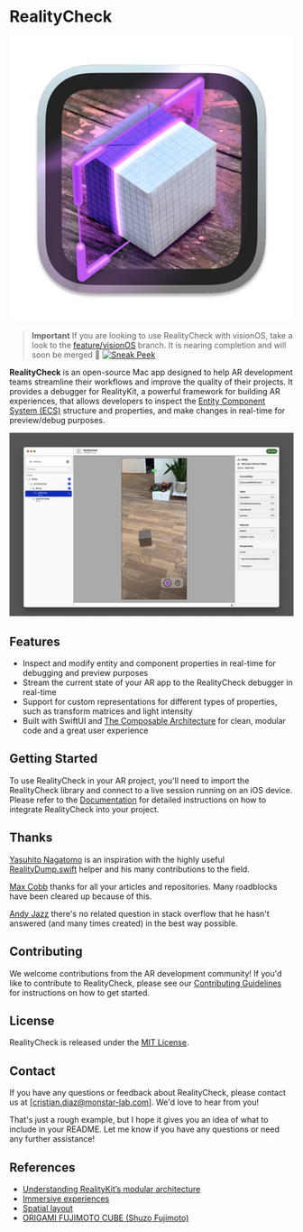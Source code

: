 # RealityCheck

![Icon](./Assets/Icon.png)

> **Important**
> If you are looking to use RealityCheck with visionOS, take a look to the [feature/visionOS](https://github.com/monstar-lab-oss/reality-check/tree/feature/visionOS) branch. It is nearing completion and will soon be merged 🥽
> [![Sneak Peek](https://img.youtube.com/vi/89iYsoWBrME/hqdefault.jpg)](https://www.youtube.com/embed/89iYsoWBrME)
> 

**RealityCheck** is an open-source Mac app designed to help AR development teams streamline their workflows and improve the quality of their projects. It provides a debugger for RealityKit, a powerful framework for building AR experiences, that allows developers to inspect the [Entity Component System (ECS)](https://developer.apple.com/documentation/realitykit/implementing-systems-for-entities-in-a-scene) structure and properties, and make changes in real-time for preview/debug purposes.

![Screenshot](./Assets/Screenshot.png)

## Features

- Inspect and modify entity and component properties in real-time for debugging and preview purposes
- Stream the current state of your AR app to the RealityCheck debugger in real-time
- Support for custom representations for different types of properties, such as transform matrices and light intensity
- Built with SwiftUI and [The Composable Architecture](https://github.com/pointfreeco/swift-composable-architecture) for clean, modular code and a great user experience

## Getting Started


To use RealityCheck in your AR project, you'll need to import the RealityCheck library and connect to a live session running on an iOS device. Please refer to the [Documentation](https://monstar-lab-oss.github.io/reality-check/documentation/realitycheckconnect/) for detailed instructions on how to integrate RealityCheck into your project.

## Thanks

[Yasuhito Nagatomo](https://www.atarayosd.com) is an inspiration with the highly useful [RealityDump.swift](https://gist.github.com/ynagatomo/86d8e88cebeb36be5c2164ddc3f427c8) helper and his many contributions to the field.

[Max Cobb](https://maxxfrazer.medium.com/) thanks for all your articles and repositories. Many roadblocks have been cleared up because of this.

[Andy Jazz](https://medium.com/@arkit) there's no related question in stack overflow that he hasn't answered (and many times created) in the best way possible.

## Contributing


We welcome contributions from the AR development community! If you'd like to contribute to RealityCheck, please see our [Contributing Guidelines](https://github.com/monstar-lab/reality-check/CONTRIBUTING.md) for instructions on how to get started.

## License


RealityCheck is released under the [MIT License](https://github.com/monstar-lab/reality-check/LICENSE).

## Contact


If you have any questions or feedback about RealityCheck, please contact us at [cristian.diaz@monstar-lab.com]. We'd love to hear from you!

That's just a rough example, but I hope it gives you an idea of what to include in your README. Let me know if you have any questions or need any further assistance!

## References

- [Understanding RealityKit’s modular architecture](https://developer.apple.com/documentation/visionOS/understanding-the-realitykit-modular-architecture)
- [Immersive experiences](https://developer.apple.com/design/human-interface-guidelines/immersive-experiences)
- [Spatial layout](https://developer.apple.com/design/human-interface-guidelines/spatial-layout)
- [ORIGAMI FUJIMOTO CUBE (Shuzo Fujimoto)](https://www.youtube.com/watch?v=Y8ljs9s9yqI)
